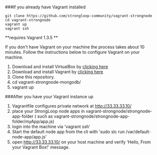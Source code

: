 
###If you already have Vagrant installed

```
git clone https://github.com/strongloop-community/vagrant-strongnode
cd vagrant-strongnode
vagrant up
vagrant ssh
```
**requires Vagrant 1.3.5 **

If you don't have Vagrant on your machine the process takes about 10 minutes.  Follow the instructions below to configure Vagrant on your machine.

1. Download and install VirtualBox by [clicking here](https://www.virtualbox.org/wiki/Downloads)
2. Download and install Vagrant by [clicking here](http://downloads.vagrantup.com/)
3. Clone this repository.
4. cd vagrant-strongnode-mongodb/
5. vagrant up


###After you have your Vagrant instance up

1. Vagrantfile configures private network at http://33.33.33.10/
2. place your StrongLoop node apps in vagrant-strongnode/strongnode-app-folder ( such as vagrant-strongnode/strongnode-app-folder/myApp/app.js)
3. login into the machine via 'vagrant ssh'
4. Start the default node app from the cli with 'sudo slc run /var/default-node-app/app.js' 
5. open http://33.33.33.10/ on your host machine and verify 'Hello, From your Vagrant Box!' message.